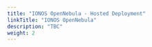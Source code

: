 ```yaml
---
title: "IONOS OpenNebula - Hosted Deployment"
linkTitle: "IONOS OpenNebula"
description: "TBC"
weight: 2
---
```


<a id="ionos-hosted-cloud-provider"></a>
